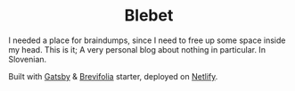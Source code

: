 <h1 align="center">
  Blebet
</h1>

I needed a place for braindumps, since I need to free up some space inside my head. This is it; A very personal blog about nothing in particular. In Slovenian.

Built with [Gatsby](https://www.gatsbyjs.org/) & [Brevifolia](https://www.gatsbyjs.org/starters/kendallstrautman/brevifolia-gatsby-forestry/) starter, deployed on [Netlify](https://www.netlify.com/).
